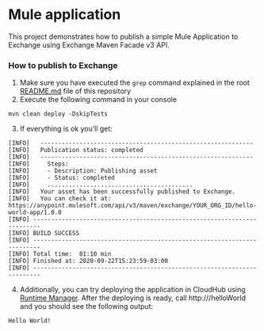 # Mule application

This project demonstrates how to publish a simple Mule Application to Exchange using Exchange Maven Facade v3 API.

### How to publish to Exchange

1. Make sure you have executed the `grep` command explained in the root [README.md](../README.md) file of this repository
2. Execute the following command in your console
```
mvn clean deploy -DskipTests
```
3. If everything is ok you’ll get:
```
[INFO]   ------------------------------------------------------------
[INFO]   Publication status: completed
[INFO]   ------------------------------------------------------------
[INFO]     Steps:
[INFO]     - Description: Publishing asset
[INFO]     - Status: completed
[INFO]     .........................................
[INFO]   Your asset has been successfully published to Exchange.
[INFO]   You can check it at: https://anypoint.mulesoft.com/api/v3/maven/exchange/YOUR_ORG_ID/hello-world-app/1.0.0
[INFO] ------------------------------------------------------------------------
[INFO] BUILD SUCCESS
[INFO] ------------------------------------------------------------------------
[INFO] Total time:  01:10 min
[INFO] Finished at: 2020-09-22T15:23:59-03:00
[INFO] ------------------------------------------------------------------------
```
4. Additionally, you can try deploying the application in CloudHub using [Runtime Manager](https://docs.mulesoft.com/runtime-manager/deploying-to-cloudhub). After the deploying is ready, call http://<your-app-url>/helloWorld and you should see the following output:
```
Hello World!
```
